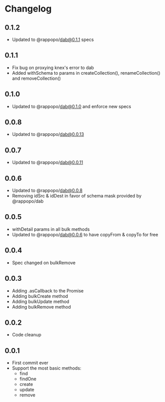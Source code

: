 # Changelog

## 0.1.2

* Updated to @rappopo/dab@0.1.1 specs

## 0.1.1

* Fix bug on proxying knex's error to dab
* Added withSchema to params in createCollection(), renameCollection() and removeCollection()

## 0.1.0

* Updated to @rappopo/dab@0.1.0 and enforce new specs

## 0.0.8

* Updated to @rappopo/dab@0.0.13

## 0.0.7

* Updated to @rappopo/dab@0.0.11

## 0.0.6

* Updated to @rappopo/dab@0.0.8
* Removing idSrc & idDest in favor of schema mask provided by @rappopo/dab

## 0.0.5

* withDetail params in all bulk methods
* Updated to @rappopo/dab@0.0.6 to have copyFrom & copyTo for free 

## 0.0.4

* Spec changed on bulkRemove

## 0.0.3

* Adding .asCallback to the Promise
* Adding bulkCreate method
* Adding bulkUpdate method
* Adding bulkRemove method

## 0.0.2

* Code cleanup

## 0.0.1

* First commit ever
* Support the most basic methods:
  * find
  * findOne
  * create
  * update
  * remove